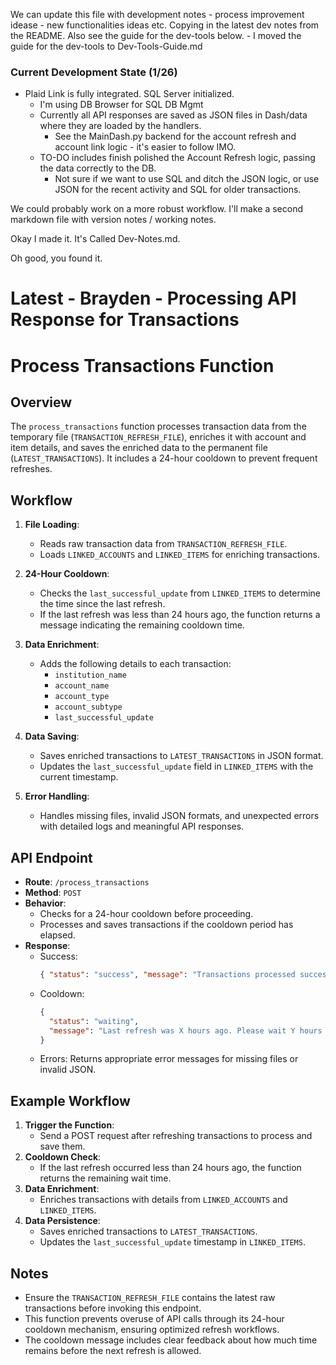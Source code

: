 We can update this file with development notes - process improvement idease - new functionalities ideas etc. Copying in the latest dev notes from the README. Also see the guide for the dev-tools below.
    - I moved the guide for the dev-tools to Dev-Tools-Guide.md

### Current Development State (1/26)
- Plaid Link is fully integrated. SQL Server initialized. 
    - I'm using DB Browser for SQL DB Mgmt
    - Currently all API responses are saved as JSON files in Dash/data where they are loaded by the handlers.
        - See the MainDash.py backend for the account refresh and account link logic - it's easier to follow IMO.
    - TO-DO includes finish polished the Account Refresh logic, passing the data correctly to the DB.
        - Not sure if we want to use SQL and ditch the JSON logic, or use JSON for the recent activity and SQL for older transactions.

We could probably work on a more robust workflow. I'll make a second markdown file with version notes / working notes.

Okay I made it. It's Called Dev-Notes.md.

Oh good, you found it.

# Latest - Brayden - Processing API Response for Transactions

# Process Transactions Function

## Overview
The `process_transactions` function processes transaction data from the temporary file (`TRANSACTION_REFRESH_FILE`), enriches it with account and item details, and saves the enriched data to the permanent file (`LATEST_TRANSACTIONS`). It includes a 24-hour cooldown to prevent frequent refreshes.

## Workflow
1. **File Loading**:
   - Reads raw transaction data from `TRANSACTION_REFRESH_FILE`.
   - Loads `LINKED_ACCOUNTS` and `LINKED_ITEMS` for enriching transactions.

2. **24-Hour Cooldown**:
   - Checks the `last_successful_update` from `LINKED_ITEMS` to determine the time since the last refresh.
   - If the last refresh was less than 24 hours ago, the function returns a message indicating the remaining cooldown time.

3. **Data Enrichment**:
   - Adds the following details to each transaction:
     - `institution_name`
     - `account_name`
     - `account_type`
     - `account_subtype`
     - `last_successful_update`

4. **Data Saving**:
   - Saves enriched transactions to `LATEST_TRANSACTIONS` in JSON format.
   - Updates the `last_successful_update` field in `LINKED_ITEMS` with the current timestamp.

5. **Error Handling**:
   - Handles missing files, invalid JSON formats, and unexpected errors with detailed logs and meaningful API responses.

## API Endpoint
- **Route**: `/process_transactions`
- **Method**: `POST`
- **Behavior**:
  - Checks for a 24-hour cooldown before proceeding.
  - Processes and saves transactions if the cooldown period has elapsed.
- **Response**:
  - Success: 
    ```json
    { "status": "success", "message": "Transactions processed successfully." }
    ```
  - Cooldown: 
    ```json
    {
      "status": "waiting",
      "message": "Last refresh was X hours ago. Please wait Y hours before refreshing again."
    }
    ```
  - Errors: Returns appropriate error messages for missing files or invalid JSON.

## Example Workflow
1. **Trigger the Function**:
   - Send a POST request after refreshing transactions to process and save them.
2. **Cooldown Check**:
   - If the last refresh occurred less than 24 hours ago, the function returns the remaining wait time.
3. **Data Enrichment**:
   - Enriches transactions with details from `LINKED_ACCOUNTS` and `LINKED_ITEMS`.
4. **Data Persistence**:
   - Saves enriched transactions to `LATEST_TRANSACTIONS`.
   - Updates the `last_successful_update` timestamp in `LINKED_ITEMS`.

## Notes
- Ensure the `TRANSACTION_REFRESH_FILE` contains the latest raw transactions before invoking this endpoint.
- This function prevents overuse of API calls through its 24-hour cooldown mechanism, ensuring optimized refresh workflows.
- The cooldown message includes clear feedback about how much time remains before the next refresh is allowed.
